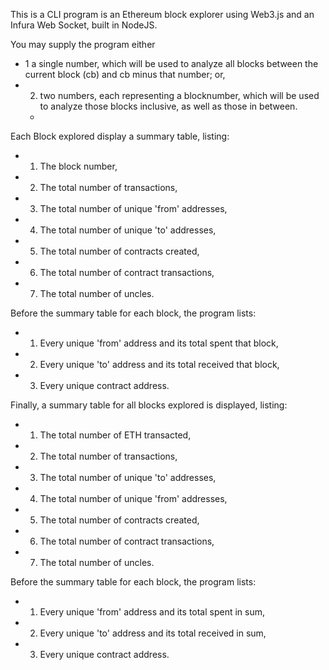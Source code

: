 This is a CLI program is an Ethereum block explorer using Web3.js and an Infura Web Socket, built in NodeJS.

You may supply the program either 
	
-	1 a single number, which will be used to analyze all blocks between the current block (cb) and cb minus that number; or,
-	2) two numbers, each representing a blocknumber, which will be used to analyze those blocks inclusive, as well as those in between.
	*

Each Block explored display a summary table, listing:

-	1. The block number,
-	2. The total number of transactions,
-	3. The total number of unique 'from' addresses,
-	4. The total number of unique 'to' addresses,
-	5. The total number of contracts created,
-	6. The total number of contract transactions,
-	7. The total number of uncles.

Before the summary table for each block, the program lists:
-	1. Every unique 'from' address and its total spent that block,
-	2. Every unique 'to' address and its total received that block,
-	3. Every unique contract address.

Finally, a summary table for all blocks explored is displayed, listing:
-	1. The total number of ETH transacted,
-	2. The total number of transactions,
-	3. The total number of unique 'to' addresses,
-	4. The total number of unique 'from' addresses,
-	5. The total number of contracts created,
-	6. The total number of contract transactions,
-	7. The total number of uncles.

Before the summary table for each block, the program lists:
-	1. Every unique 'from' address and its total spent in sum,
-	2. Every unique 'to' address and its total received in sum,
-	3. Every unique contract address.
